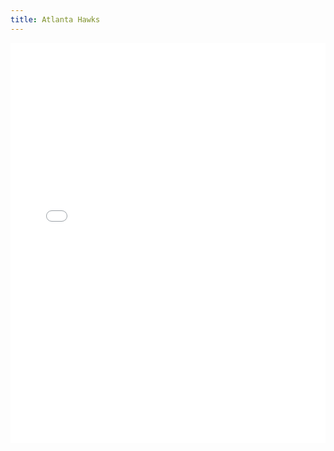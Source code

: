 ```yaml
---
title: Atlanta Hawks
---
```


<iframe id="igraph" scrolling="no" style="border:none;" seamless="seamless" src="/plots/NBA/ATL.html" height="640" width="100%"></iframe>